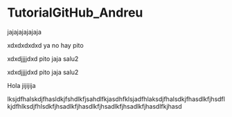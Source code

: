 # TutorialGitHub_Andreu
jajajajajajaja

xdxdxdxdxd
ya no hay pito

xdxdjjjjdxd
pito
jaja salu2

xdxdjjjjdxd
pito
jaja salu2

Hola jijijija

lksjdfhalskdjfhasldkjfshdlkfjsahdlfkjasdhfklsjadfhlaksdjfhalsdkjfhasdlkfjhsdflkjdfhlksdjfhlsdkfjhsadlkfjhasdlkfjhsadlkfjhsadlkfjhasdlfkjhasd
